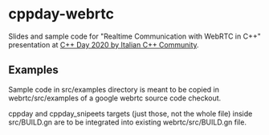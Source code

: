 # cppday-webrtc

Slides and sample code for "Realtime Communication with WebRTC in C++" presentation
at [C++ Day 2020 by Italian C++ Community](https://www.italiancpp.org/cppday20-talks/).


## Examples

Sample code in src/examples directory is meant to be copied in webrtc/src/examples of a
google webrtc source code checkout.

cppday and cppday_snipeets targets (just those, not the whole file) inside src/BUILD.gn
are to be integrated into existing webrtc/src/BUILD.gn file.

